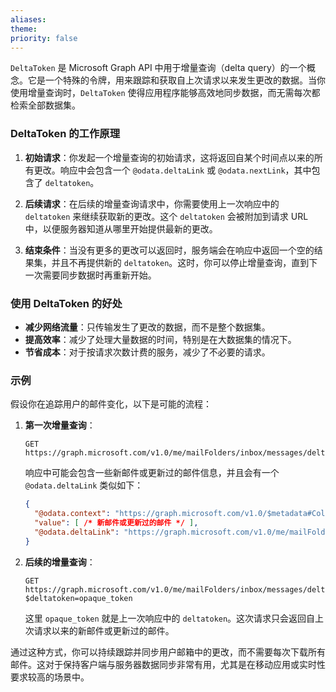 ```yaml
---
aliases: 
theme: 
priority: false
---
```


`DeltaToken` 是 Microsoft Graph API 中用于增量查询（delta query）的一个概念。它是一个特殊的令牌，用来跟踪和获取自上次请求以来发生更改的数据。当你使用增量查询时，`DeltaToken` 使得应用程序能够高效地同步数据，而无需每次都检索全部数据集。

### DeltaToken 的工作原理

1. **初始请求**：你发起一个增量查询的初始请求，这将返回自某个时间点以来的所有更改。响应中会包含一个 `@odata.deltaLink` 或 `@odata.nextLink`，其中包含了 `deltatoken`。

2. **后续请求**：在后续的增量查询请求中，你需要使用上一次响应中的 `deltatoken` 来继续获取新的更改。这个 `deltatoken` 会被附加到请求 URL 中，以便服务器知道从哪里开始提供最新的更改。

3. **结束条件**：当没有更多的更改可以返回时，服务端会在响应中返回一个空的结果集，并且不再提供新的 `deltatoken`。这时，你可以停止增量查询，直到下一次需要同步数据时再重新开始。

### 使用 DeltaToken 的好处

- **减少网络流量**：只传输发生了更改的数据，而不是整个数据集。
- **提高效率**：减少了处理大量数据的时间，特别是在大数据集的情况下。
- **节省成本**：对于按请求次数计费的服务，减少了不必要的请求。

### 示例

假设你在追踪用户的邮件变化，以下是可能的流程：

1. **第一次增量查询**：

   ```http
   GET https://graph.microsoft.com/v1.0/me/mailFolders/inbox/messages/delta
   ```

   响应中可能会包含一些新邮件或更新过的邮件信息，并且会有一个 `@odata.deltaLink` 类似如下：

   ```json
   {
     "@odata.context": "https://graph.microsoft.com/v1.0/$metadata#Collection(microsoft.graph.message)",
     "value": [ /* 新邮件或更新过的邮件 */ ],
     "@odata.deltaLink": "https://graph.microsoft.com/v1.0/me/mailFolders/inbox/messages/delta?$deltatoken=opaque_token"
   }
   ```

2. **后续的增量查询**：

   ```http
   GET https://graph.microsoft.com/v1.0/me/mailFolders/inbox/messages/delta?$deltatoken=opaque_token
   ```

   这里 `opaque_token` 就是上一次响应中的 `deltatoken`。这次请求只会返回自上次请求以来的新邮件或更新过的邮件。

通过这种方式，你可以持续跟踪并同步用户邮箱中的更改，而不需要每次下载所有邮件。这对于保持客户端与服务器数据同步非常有用，尤其是在移动应用或实时性要求较高的场景中。

